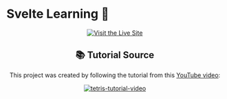 # Svelte Learning 📘

<p align="center">
  <a href="https://svelte-learing.vercel.app/" target="_blank">
    <img src="https://img.shields.io/badge/Visit%20the%20Live%20Site-00C7B7?style=for-the-badge&logo=vercel" alt="Visit the Live Site" />
  </a>
</p>

<h2 align="center">📚 <b>Tutorial Source</b></h2>

<p align="center">This project was created by following the tutorial from this <a href="https://www.youtube.com/watch?v=zojEMeQGGHs&list=PL4cUxeGkcC9hlbrVO_2QFVqVPhlZmz7tO&index=1&t=333s" target="_blank">YouTube video</a>:</p>

<p align="center">
  <a href="https://www.youtube.com/watch?v=zojEMeQGGHs&list=PL4cUxeGkcC9hlbrVO_2QFVqVPhlZmz7tO&index=1&t=333s" target="_blank">
    <img src="https://img.youtube.com/vi/zojEMeQGGHs/maxresdefault.jpg" alt="tetris-tutorial-video" />
  </a>
</p>
